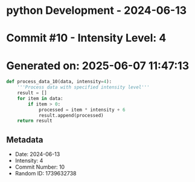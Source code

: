 ﻿# python Development - 2024-06-13
# Commit #10 - Intensity Level: 4
# Generated on: 2025-06-07 11:47:13
```python
def process_data_10(data, intensity=4):
    '''Process data with specified intensity level'''
    result = []
    for item in data:
        if item > 0:
            processed = item * intensity + 6
            result.append(processed)
    return result
```
## Metadata
- Date: 2024-06-13
- Intensity: 4
- Commit Number: 10
- Random ID: 1739632738
